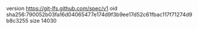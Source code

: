 version https://git-lfs.github.com/spec/v1
oid sha256:790052b03fa16d04065477e174d9f3b9ee17d52c61fbac117f71274d9b8c3255
size 14030
